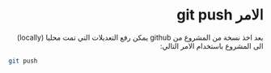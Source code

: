 <div dir="rtl">

# الامر git push

بعد اخذ نسخة من المشروع من github يمكن رفع التعديلات التي تمت محليا (locally) الى المشروع باستخدام الامر التالي:


<div dir="ltr">

```bash
git push
```

</div>

</div>
